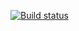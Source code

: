 [![Build status](https://ci.appveyor.com/api/projects/status/r4jaf1ysbe4tan6i?svg=true)](https://ci.appveyor.com/project/AnstasiaKli/pageobjects)
